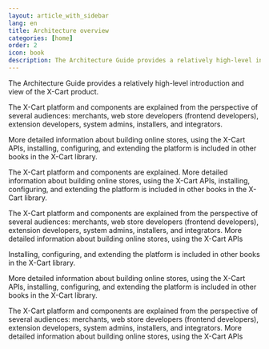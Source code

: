 ```yaml
---
layout: article_with_sidebar
lang: en
title: Architecture overview
categories: [home]
order: 2
icon: book
description: The Architecture Guide provides a relatively high-level introduction and view of the X-Cart product.
---
```


The Architecture Guide provides a relatively high-level introduction and view of the X-Cart  product.

The X-Cart  platform and components are explained from the perspective of several audiences: merchants, web store developers (frontend developers), extension developers, system admins, installers, and integrators.

More detailed information about building online stores, using the X-Cart  APIs, installing, configuring, and extending the platform is included in other books in the X-Cart  library.

The X-Cart  platform and components are explained. More detailed information about building online stores, using the X-Cart  APIs, installing, configuring, and extending the platform is included in other books in the X-Cart  library.

The X-Cart  platform and components are explained from the perspective of several audiences: merchants, web store developers (frontend developers), extension developers, system admins, installers, and integrators. More detailed information about building online stores, using the X-Cart  APIs

Installing, configuring, and extending the platform is included in other books in the X-Cart  library.

More detailed information about building online stores, using the X-Cart  APIs, installing, configuring, and extending the platform is included in other books in the X-Cart  library.

The X-Cart  platform and components are explained from the perspective of several audiences: merchants, web store developers (frontend developers), extension developers, system admins, installers, and integrators. More detailed information about building online stores, using the X-Cart  APIs